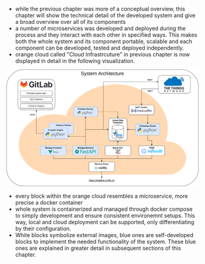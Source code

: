 
- while the previous chapter was more of a conceptual overview, this chapter will show the technical detail of the developed system and give a broad overview over all of its components
- a number of microservices was developed and deployed during the process and they interact with each other in specified ways. This makes both the whole system and its component portable, scalable and each component can be developed, tested and deployed independently.
- orange cloud called "Cloud Infrastrcuture" in previous chapter is now displayed in detail in the following visualization.

![System Architecture](../images/system_architecture.png)

- every block within the orange cloud resembles a microservice, more precise a docker container
- whole system is containerized and managed through docker compose to simply development and ensure consistent environemnt setups. This way, local and cloud deployment can be supported, only differentiating by their configuration.
- White blocks symbolize external images, blue ones are self-developed blocks to implement the needed functionality of the system. These blue ones are explained in greater detail in subsequent sections of this chapter.